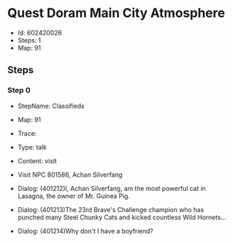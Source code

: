 # Quest Doram Main City Atmosphere

- Id: 602420026
- Steps: 1
- Map: 91

## Steps

### Step 0
- StepName:  Classifieds
- Map:  91
- Trace:  
- Type:  talk
- Content:  visit
- Visit NPC 801586, Achan Silverfang

- Dialog: (401212)I, Achan Silverfang, am the most powerful cat in Lasagna, the owner of Mr. Guinea Pig.
- Dialog: (401213)The 23rd Brave's Challenge champion who has punched many Steel Chunky Cats and kicked countless Wild Hornets...
- Dialog: (401214)Why don't I have a boyfriend?


